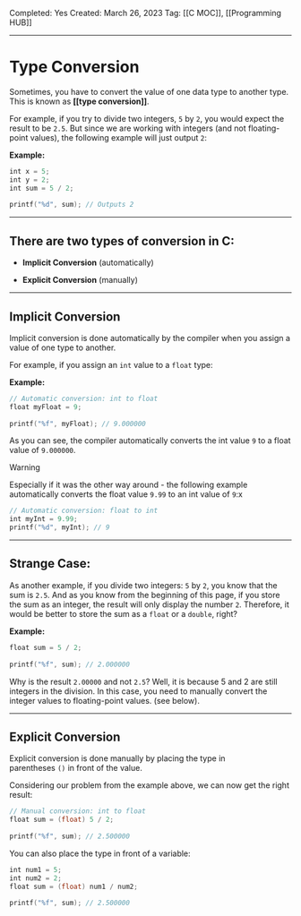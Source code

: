 Completed: Yes
Created: March 26, 2023
Tag: [[C MOC]], [[Programming HUB]]

---

# Type Conversion

Sometimes, you have to convert the value of one data type to another type. This is known as **[[type conversion]]**.


For example, if you try to divide two integers, `5` by `2`, you would expect the result to be `2.5`. But since we are working with integers (and not floating-point values), the following example will just output `2`:

**Example:**
```c
int x = 5;  
int y = 2;  
int sum = 5 / 2;  
  
printf("%d", sum); // Outputs 2
```

---

## There are two types of conversion in C:

-   **Implicit Conversion** (automatically)  
    
-   **Explicit Conversion** (manually)

---

## Implicit Conversion

Implicit conversion is done automatically by the compiler when you assign a value of one type to another.

For example, if you assign an `int` value to a `float` type:

**Example:**
```c
// Automatic conversion: int to float  
float myFloat = 9;  
  
printf("%f", myFloat); // 9.000000
```

As you can see, the compiler automatically converts the int value `9` to a float value of `9.000000`.

>[!warning]
>Especially if it was the other way around - the following example automatically converts the float value `9.99` to an int value of `9`:x
```c
// Automatic conversion: float to int  
int myInt = 9.99;  
printf("%d", myInt); // 9
```  
---
## Strange Case:
As another example, if you divide two integers: `5` by `2`, you know that the sum is `2.5`. And as you know from the beginning of this page, if you store the sum as an integer, the result will only display the number `2`. Therefore, it would be better to store the sum as a `float` or a `double`, right?

**Example:**
```c
float sum = 5 / 2;  
  
printf("%f", sum); // 2.000000

```

Why is the result `2.00000` and not `2.5`? Well, it is because 5 and 2 are still integers in the division. In this case, you need to manually convert the integer values to floating-point values. (see below).

---

## Explicit Conversion

Explicit conversion is done manually by placing the type in parentheses `()` in front of the value.

Considering our problem from the example above, we can now get the right result:
```c
// Manual conversion: int to float  
float sum = (float) 5 / 2;  
  
printf("%f", sum); // 2.500000
```

You can also place the type in front of a variable:
```c
int num1 = 5;  
int num2 = 2;  
float sum = (float) num1 / num2;  
  
printf("%f", sum); // 2.500000
```
